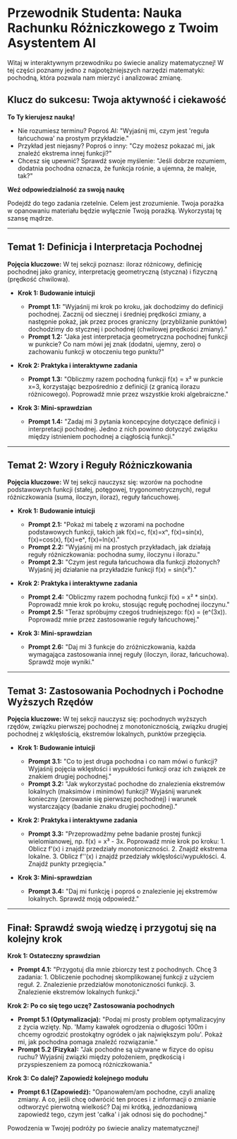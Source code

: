 # Przewodnik Studenta: Nauka Rachunku Różniczkowego z Twoim Asystentem AI

Witaj w interaktywnym przewodniku po świecie analizy matematycznej! W tej części poznamy jedno z najpotężniejszych narzędzi matematyki: pochodną, która pozwala nam mierzyć i analizować zmianę.

## Klucz do sukcesu: Twoja aktywność i ciekawość

**To Ty kierujesz nauką!**

* Nie rozumiesz terminu? Poproś AI: "Wyjaśnij mi, czym jest 'reguła łańcuchowa' na prostym przykładzie."
* Przykład jest niejasny? Poproś o inny: "Czy możesz pokazać mi, jak znaleźć ekstrema innej funkcji?"
* Chcesz się upewnić? Sprawdź swoje myślenie: "Jeśli dobrze rozumiem, dodatnia pochodna oznacza, że funkcja rośnie, a ujemna, że maleje, tak?"

**Weź odpowiedzialność za swoją naukę**

Podejdź do tego zadania rzetelnie. Celem jest zrozumienie. Twoja porażka w opanowaniu materiału będzie wyłącznie Twoją porażką. Wykorzystaj tę szansę mądrze.

---

## Temat 1: Definicja i Interpretacja Pochodnej

**Pojęcia kluczowe:** W tej sekcji poznasz: iloraz różnicowy, definicję pochodnej jako granicy, interpretację geometryczną (styczna) i fizyczną (prędkość chwilowa).

* **Krok 1: Budowanie intuicji**
    * **Prompt 1.1:** "Wyjaśnij mi krok po kroku, jak dochodzimy do definicji pochodnej. Zacznij od siecznej i średniej prędkości zmiany, a następnie pokaż, jak przez proces graniczny (przybliżanie punktów) dochodzimy do stycznej i pochodnej (chwilowej prędkości zmiany)."
    * **Prompt 1.2:** "Jaka jest interpretacja geometryczna pochodnej funkcji w punkcie? Co nam mówi jej znak (dodatni, ujemny, zero) o zachowaniu funkcji w otoczeniu tego punktu?"

* **Krok 2: Praktyka i interaktywne zadania**
    * **Prompt 1.3:** "Obliczmy razem pochodną funkcji f(x) = x² w punkcie x=3, korzystając bezpośrednio z definicji (z granicą ilorazu różnicowego). Poprowadź mnie przez wszystkie kroki algebraiczne."

* **Krok 3: Mini-sprawdzian**
    * **Prompt 1.4:** "Zadaj mi 3 pytania koncepcyjne dotyczące definicji i interpretacji pochodnej. Jedno z nich powinno dotyczyć związku między istnieniem pochodnej a ciągłością funkcji."

---

## Temat 2: Wzory i Reguły Różniczkowania

**Pojęcia kluczowe:** W tej sekcji nauczysz się: wzorów na pochodne podstawowych funkcji (stałej, potęgowej, trygonometrycznych), reguł różniczkowania (suma, iloczyn, iloraz), reguły łańcuchowej.

* **Krok 1: Budowanie intuicji**
    * **Prompt 2.1:** "Pokaż mi tabelę z wzorami na pochodne podstawowych funkcji, takich jak f(x)=c, f(x)=xⁿ, f(x)=sin(x), f(x)=cos(x), f(x)=eˣ, f(x)=ln(x)."
    * **Prompt 2.2:** "Wyjaśnij mi na prostych przykładach, jak działają reguły różniczkowania: pochodna sumy, iloczynu i ilorazu."
    * **Prompt 2.3:** "Czym jest reguła łańcuchowa dla funkcji złożonych? Wyjaśnij jej działanie na przykładzie funkcji f(x) = sin(x²)."

* **Krok 2: Praktyka i interaktywne zadania**
    * **Prompt 2.4:** "Obliczmy razem pochodną funkcji f(x) = x² * sin(x). Poprowadź mnie krok po kroku, stosując regułę pochodnej iloczynu."
    * **Prompt 2.5:** "Teraz spróbujmy czegoś trudniejszego: f(x) = (e^(3x)). Poprowadź mnie przez zastosowanie reguły łańcuchowej."

* **Krok 3: Mini-sprawdzian**
    * **Prompt 2.6:** "Daj mi 3 funkcje do zróżniczkowania, każda wymagająca zastosowania innej reguły (iloczyn, iloraz, łańcuchowa). Sprawdź moje wyniki."

---

## Temat 3: Zastosowania Pochodnych i Pochodne Wyższych Rzędów

**Pojęcia kluczowe:** W tej sekcji nauczysz się: pochodnych wyższych rzędów, związku pierwszej pochodnej z monotonicznością, związku drugiej pochodnej z wklęsłością, ekstremów lokalnych, punktów przegięcia.

* **Krok 1: Budowanie intuicji**
    * **Prompt 3.1:** "Co to jest druga pochodna i co nam mówi o funkcji? Wyjaśnij pojęcia wklęsłości i wypukłości funkcji oraz ich związek ze znakiem drugiej pochodnej."
    * **Prompt 3.2:** "Jak wykorzystać pochodne do znalezienia ekstremów lokalnych (maksimów i minimów) funkcji? Wyjaśnij warunek konieczny (zerowanie się pierwszej pochodnej) i warunek wystarczający (badanie znaku drugiej pochodnej)."

* **Krok 2: Praktyka i interaktywne zadania**
    * **Prompt 3.3:** "Przeprowadźmy pełne badanie prostej funkcji wielomianowej, np. f(x) = x³ - 3x. Poprowadź mnie krok po kroku: 1. Oblicz f'(x) i znajdź przedziały monotoniczności. 2. Znajdź ekstrema lokalne. 3. Oblicz f''(x) i znajdź przedziały wklęsłości/wypukłości. 4. Znajdź punkty przegięcia."

* **Krok 3: Mini-sprawdzian**
    * **Prompt 3.4:** "Daj mi funkcję i poproś o znalezienie jej ekstremów lokalnych. Sprawdź moją odpowiedź."

---

## Finał: Sprawdź swoją wiedzę i przygotuj się na kolejny krok

**Krok 1: Ostateczny sprawdzian**

* **Prompt 4.1:** "Przygotuj dla mnie zbiorczy test z pochodnych. Chcę 3 zadania: 1. Obliczenie pochodnej skomplikowanej funkcji z użyciem reguł. 2. Znalezienie przedziałów monotoniczności funkcji. 3. Znalezienie ekstremów lokalnych funkcji."

**Krok 2: Po co się tego uczę? Zastosowania pochodnych**

* **Prompt 5.1 (Optymalizacja):** "Podaj mi prosty problem optymalizacyjny z życia wzięty. Np. 'Mamy kawałek ogrodzenia o długości 100m i chcemy ogrodzić prostokątny ogródek o jak największym polu'. Pokaż mi, jak pochodna pomaga znaleźć rozwiązanie."
* **Prompt 5.2 (Fizyka):** "Jak pochodne są używane w fizyce do opisu ruchu? Wyjaśnij związki między położeniem, prędkością i przyspieszeniem za pomocą różniczkowania."

**Krok 3: Co dalej? Zapowiedź kolejnego modułu**

* **Prompt 6.1 (Zapowiedź):** "Opanowałem/am pochodne, czyli analizę zmiany. A co, jeśli chcę odwrócić ten proces i z informacji o zmianie odtworzyć pierwotną wielkość? Daj mi krótką, jednozdaniową zapowiedź tego, czym jest 'całka' i jak odnosi się do pochodnej."

Powodzenia w Twojej podróży po świecie analizy matematycznej!